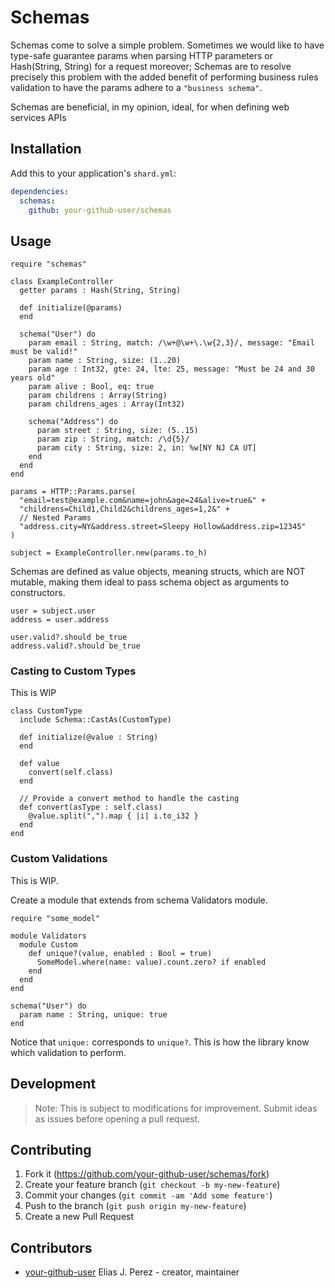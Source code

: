 # Schemas

Schemas come to solve a simple problem. Sometimes we would like to have type-safe guarantee params when parsing HTTP parameters or Hash(String, String) for a request moreover; Schemas are to resolve precisely this problem with the added benefit of performing
business rules validation to have the params adhere to a `"business schema"`.

Schemas are beneficial, in my opinion, ideal, for when defining web services APIs

## Installation

Add this to your application's `shard.yml`:

```yaml
dependencies:
  schemas:
    github: your-github-user/schemas
```

## Usage

```crystal
require "schemas"
```

```crystal
class ExampleController
  getter params : Hash(String, String)

  def initialize(@params)
  end

  schema("User") do
    param email : String, match: /\w+@\w+\.\w{2,3}/, message: "Email must be valid!"
    param name : String, size: (1..20)
    param age : Int32, gte: 24, lte: 25, message: "Must be 24 and 30 years old"
    param alive : Bool, eq: true
    param childrens : Array(String)
    param childrens_ages : Array(Int32)

    schema("Address") do
      param street : String, size: (5..15)
      param zip : String, match: /\d{5}/
      param city : String, size: 2, in: %w[NY NJ CA UT]
    end
  end
end

params = HTTP::Params.parse(
  "email=test@example.com&name=john&age=24&alive=true&" +
  "childrens=Child1,Child2&childrens_ages=1,2&" +
  // Nested Params
  "address.city=NY&address.street=Sleepy Hollow&address.zip=12345"
)

subject = ExampleController.new(params.to_h)
```

Schemas are defined as value objects, meaning structs, which are NOT mutable,
making them ideal to pass schema object as arguments to constructors.

```crystal
user = subject.user
address = user.address

user.valid?.should be_true
address.valid?.should be_true
```

### Casting to Custom Types

This is WIP

```crystal
class CustomType
  include Schema::CastAs(CustomType)

  def initialize(@value : String)
  end

  def value
    convert(self.class)
  end

  // Provide a convert method to handle the casting
  def convert(asType : self.class)
    @value.split(",").map { |i| i.to_i32 }
  end
end
```

### Custom Validations

This is WIP.

Create a module that extends from schema Validators module.

```crystal
require "some_model"

module Validators
  module Custom
    def unique?(value, enabled : Bool = true)
      SomeModel.where(name: value).count.zero? if enabled
    end
  end
end

schema("User") do
  param name : String, unique: true
end
```

Notice that `unique:` corresponds to `unique?`.
This is how the library know which validation to perform.

## Development

> Note: This is subject to modifications for improvement.
> Submit ideas as issues before opening a pull request.


## Contributing

1. Fork it (<https://github.com/your-github-user/schemas/fork>)
2. Create your feature branch (`git checkout -b my-new-feature`)
3. Commit your changes (`git commit -am 'Add some feature'`)
4. Push to the branch (`git push origin my-new-feature`)
5. Create a new Pull Request

## Contributors

- [your-github-user](https://github.com/your-github-user) Elias J. Perez - creator, maintainer
